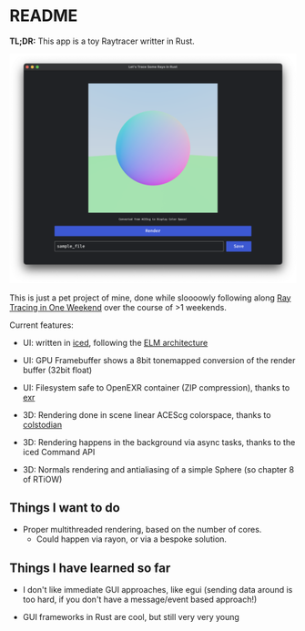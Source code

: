 # README

**TL;DR:** This app is a toy Raytracer writter in Rust.

![screenshoot](screengrab.png)

This is just a pet project of mine, done while sloooowly following along [Ray Tracing in One Weekend](https://misterdanb.github.io/raytracinginrust/#surfacenormalsandmultipleobjects) over the course of >1 weekends.

Current features:
- UI: written in [iced](https://iced.rs/), following the [ELM architecture](https://guide.elm-lang.org/architecture/)

- UI: GPU Framebuffer shows a 8bit tonemapped conversion of the render buffer (32bit float) 

- UI: Filesystem safe to OpenEXR container (ZIP compression), thanks to [exr](https://github.com/johannesvollmer/exrs)

- 3D: Rendering done in scene linear ACEScg colorspace, thanks to [colstodian](https://crates.io/crates/colstodian)

- 3D: Rendering happens in the background via async tasks, thanks to the iced Command API

- 3D: Normals rendering and antialiasing of a simple Sphere (so chapter 8 of RTiOW)

## Things I want to do

- Proper multithreaded rendering, based on the number of cores.
  - Could happen via rayon, or via a bespoke solution.

## Things I have learned so far

- I don't like immediate GUI approaches, like egui (sending data around is too hard, if you don't have a message/event based approach!)

- GUI frameworks in Rust are cool, but still very very young
